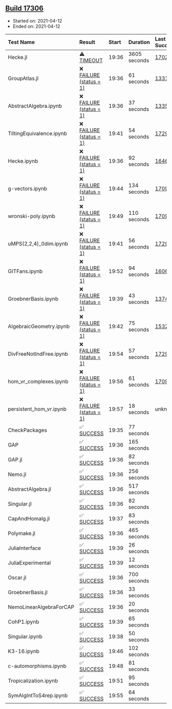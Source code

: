 ## [Build 17306](https://oscarci.mathematik.uni-kl.de/job/oscar/17306/)

* Started on: 2021-04-12
* Ended on: 2021-04-12

| Test Name    | Result | Start | Duration | Last Success | First Failure |
|:-------------|:-------|:------|:---------|:-------------|:--------------|
| Hecke.jl | ⚠ [TIMEOUT](https://oscarci.mathematik.uni-kl.de/job/oscar/17306/artifact/logs/build-17306/Hecke.jl.log) | 19:36 | 3605 seconds | [17022](https://oscarci.mathematik.uni-kl.de/job/oscar/17022/) | [17023](https://oscarci.mathematik.uni-kl.de/job/oscar/17023/) |
| GroupAtlas.jl | ❌ [FAILURE (status = 1)](https://oscarci.mathematik.uni-kl.de/job/oscar/17306/artifact/logs/build-17306/GroupAtlas.jl.log) | 19:36 | 61 seconds | [13311](https://oscarci.mathematik.uni-kl.de/job/oscar/13311/) | [13312](https://oscarci.mathematik.uni-kl.de/job/oscar/13312/) |
| AbstractAlgebra.ipynb | ❌ [FAILURE (status = 1)](https://oscarci.mathematik.uni-kl.de/job/oscar/17306/artifact/logs/build-17306/AbstractAlgebra.ipynb.log) | 19:36 | 37 seconds | [13355](https://oscarci.mathematik.uni-kl.de/job/oscar/13355/) | [13356](https://oscarci.mathematik.uni-kl.de/job/oscar/13356/) |
| TiltingEquivalence.ipynb | ❌ [FAILURE (status = 1)](https://oscarci.mathematik.uni-kl.de/job/oscar/17306/artifact/logs/build-17306/TiltingEquivalence.ipynb.log) | 19:41 | 54 seconds | [17297](https://oscarci.mathematik.uni-kl.de/job/oscar/17297/) | [17298](https://oscarci.mathematik.uni-kl.de/job/oscar/17298/) |
| Hecke.ipynb | ❌ [FAILURE (status = 1)](https://oscarci.mathematik.uni-kl.de/job/oscar/17306/artifact/logs/build-17306/Hecke.ipynb.log) | 19:36 | 92 seconds | [16463](https://oscarci.mathematik.uni-kl.de/job/oscar/16463/) | [16464](https://oscarci.mathematik.uni-kl.de/job/oscar/16464/) |
| g-vectors.ipynb | ❌ [FAILURE (status = 1)](https://oscarci.mathematik.uni-kl.de/job/oscar/17306/artifact/logs/build-17306/g-vectors.ipynb.log) | 19:44 | 134 seconds | [17099](https://oscarci.mathematik.uni-kl.de/job/oscar/17099/) | [17100](https://oscarci.mathematik.uni-kl.de/job/oscar/17100/) |
| wronski-poly.ipynb | ❌ [FAILURE (status = 1)](https://oscarci.mathematik.uni-kl.de/job/oscar/17306/artifact/logs/build-17306/wronski-poly.ipynb.log) | 19:49 | 110 seconds | [17098](https://oscarci.mathematik.uni-kl.de/job/oscar/17098/) | [17099](https://oscarci.mathematik.uni-kl.de/job/oscar/17099/) |
| uMPS(2,2,4)_0dim.ipynb | ❌ [FAILURE (status = 1)](https://oscarci.mathematik.uni-kl.de/job/oscar/17306/artifact/logs/build-17306/uMPS-2-2-4-_0dim.ipynb.log) | 19:41 | 56 seconds | [17297](https://oscarci.mathematik.uni-kl.de/job/oscar/17297/) | [17298](https://oscarci.mathematik.uni-kl.de/job/oscar/17298/) |
| GITFans.ipynb | ❌ [FAILURE (status = 1)](https://oscarci.mathematik.uni-kl.de/job/oscar/17306/artifact/logs/build-17306/GITFans.ipynb.log) | 19:52 | 94 seconds | [16068](https://oscarci.mathematik.uni-kl.de/job/oscar/16068/) | [16069](https://oscarci.mathematik.uni-kl.de/job/oscar/16069/) |
| GroebnerBasis.ipynb | ❌ [FAILURE (status = 1)](https://oscarci.mathematik.uni-kl.de/job/oscar/17306/artifact/logs/build-17306/GroebnerBasis.ipynb.log) | 19:39 | 43 seconds | [13748](https://oscarci.mathematik.uni-kl.de/job/oscar/13748/) | [13749](https://oscarci.mathematik.uni-kl.de/job/oscar/13749/) |
| AlgebraicGeometry.ipynb | ❌ [FAILURE (status = 1)](https://oscarci.mathematik.uni-kl.de/job/oscar/17306/artifact/logs/build-17306/AlgebraicGeometry.ipynb.log) | 19:42 | 75 seconds | [15322](https://oscarci.mathematik.uni-kl.de/job/oscar/15322/) | [15323](https://oscarci.mathematik.uni-kl.de/job/oscar/15323/) |
| DivFreeNotIndFree.ipynb | ❌ [FAILURE (status = 1)](https://oscarci.mathematik.uni-kl.de/job/oscar/17306/artifact/logs/build-17306/DivFreeNotIndFree.ipynb.log) | 19:54 | 57 seconds | [17297](https://oscarci.mathematik.uni-kl.de/job/oscar/17297/) | [17298](https://oscarci.mathematik.uni-kl.de/job/oscar/17298/) |
| hom_vr_complexes.ipynb | ❌ [FAILURE (status = 1)](https://oscarci.mathematik.uni-kl.de/job/oscar/17306/artifact/logs/build-17306/hom_vr_complexes.ipynb.log) | 19:56 | 61 seconds | [17099](https://oscarci.mathematik.uni-kl.de/job/oscar/17099/) | [17100](https://oscarci.mathematik.uni-kl.de/job/oscar/17100/) |
| persistent_hom_vr.ipynb | ❌ [FAILURE (status = 1)](https://oscarci.mathematik.uni-kl.de/job/oscar/17306/artifact/logs/build-17306/persistent_hom_vr.ipynb.log) | 19:57 | 18 seconds | unknown | unknown |
| CheckPackages | ✅ [SUCCESS](https://oscarci.mathematik.uni-kl.de/job/oscar/17306/artifact/logs/build-17306/CheckPackages.log) | 19:35 | 77 seconds |  |  |
| GAP | ✅ [SUCCESS](https://oscarci.mathematik.uni-kl.de/job/oscar/17306/artifact/logs/build-17306/GAP.log) | 19:36 | 165 seconds |  |  |
| GAP.jl | ✅ [SUCCESS](https://oscarci.mathematik.uni-kl.de/job/oscar/17306/artifact/logs/build-17306/GAP.jl.log) | 19:36 | 82 seconds |  |  |
| Nemo.jl | ✅ [SUCCESS](https://oscarci.mathematik.uni-kl.de/job/oscar/17306/artifact/logs/build-17306/Nemo.jl.log) | 19:36 | 256 seconds |  |  |
| AbstractAlgebra.jl | ✅ [SUCCESS](https://oscarci.mathematik.uni-kl.de/job/oscar/17306/artifact/logs/build-17306/AbstractAlgebra.jl.log) | 19:36 | 517 seconds |  |  |
| Singular.jl | ✅ [SUCCESS](https://oscarci.mathematik.uni-kl.de/job/oscar/17306/artifact/logs/build-17306/Singular.jl.log) | 19:36 | 82 seconds |  |  |
| CapAndHomalg.jl | ✅ [SUCCESS](https://oscarci.mathematik.uni-kl.de/job/oscar/17306/artifact/logs/build-17306/CapAndHomalg.jl.log) | 19:37 | 83 seconds |  |  |
| Polymake.jl | ✅ [SUCCESS](https://oscarci.mathematik.uni-kl.de/job/oscar/17306/artifact/logs/build-17306/Polymake.jl.log) | 19:36 | 465 seconds |  |  |
| JuliaInterface | ✅ [SUCCESS](https://oscarci.mathematik.uni-kl.de/job/oscar/17306/artifact/logs/build-17306/JuliaInterface.log) | 19:39 | 26 seconds |  |  |
| JuliaExperimental | ✅ [SUCCESS](https://oscarci.mathematik.uni-kl.de/job/oscar/17306/artifact/logs/build-17306/JuliaExperimental.log) | 19:39 | 12 seconds |  |  |
| Oscar.jl | ✅ [SUCCESS](https://oscarci.mathematik.uni-kl.de/job/oscar/17306/artifact/logs/build-17306/Oscar.jl.log) | 19:36 | 700 seconds |  |  |
| GroebnerBasis.jl | ✅ [SUCCESS](https://oscarci.mathematik.uni-kl.de/job/oscar/17306/artifact/logs/build-17306/GroebnerBasis.jl.log) | 19:36 | 33 seconds |  |  |
| NemoLinearAlgebraForCAP | ✅ [SUCCESS](https://oscarci.mathematik.uni-kl.de/job/oscar/17306/artifact/logs/build-17306/NemoLinearAlgebraForCAP.log) | 19:36 | 20 seconds |  |  |
| CohP1.ipynb | ✅ [SUCCESS](https://oscarci.mathematik.uni-kl.de/job/oscar/17306/artifact/logs/build-17306/CohP1.ipynb.log) | 19:39 | 65 seconds |  |  |
| Singular.ipynb | ✅ [SUCCESS](https://oscarci.mathematik.uni-kl.de/job/oscar/17306/artifact/logs/build-17306/Singular.ipynb.log) | 19:38 | 50 seconds |  |  |
| K3-16.ipynb | ✅ [SUCCESS](https://oscarci.mathematik.uni-kl.de/job/oscar/17306/artifact/logs/build-17306/K3-16.ipynb.log) | 19:46 | 102 seconds |  |  |
| c-automorphisms.ipynb | ✅ [SUCCESS](https://oscarci.mathematik.uni-kl.de/job/oscar/17306/artifact/logs/build-17306/c-automorphisms.ipynb.log) | 19:48 | 81 seconds |  |  |
| Tropicalization.ipynb | ✅ [SUCCESS](https://oscarci.mathematik.uni-kl.de/job/oscar/17306/artifact/logs/build-17306/Tropicalization.ipynb.log) | 19:51 | 95 seconds |  |  |
| SymAlgIntToS4rep.ipynb | ✅ [SUCCESS](https://oscarci.mathematik.uni-kl.de/job/oscar/17306/artifact/logs/build-17306/SymAlgIntToS4rep.ipynb.log) | 19:55 | 64 seconds |  |  |
